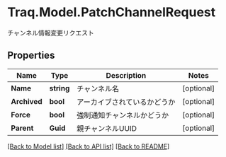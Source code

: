 # Traq.Model.PatchChannelRequest
チャンネル情報変更リクエスト

## Properties

Name | Type | Description | Notes
------------ | ------------- | ------------- | -------------
**Name** | **string** | チャンネル名 | [optional] 
**Archived** | **bool** | アーカイブされているかどうか | [optional] 
**Force** | **bool** | 強制通知チャンネルかどうか | [optional] 
**Parent** | **Guid** | 親チャンネルUUID | [optional] 

[[Back to Model list]](../README.md#documentation-for-models) [[Back to API list]](../README.md#documentation-for-api-endpoints) [[Back to README]](../README.md)

